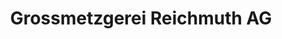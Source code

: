 ---
title: "Grossmetzgerei Reichmuth AG"
url: /schwyz/grossmetzgerei-reichmuth-ag/
shop: Metzgerei
---